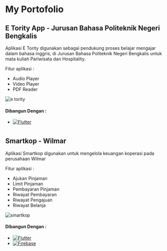# My Portofolio


## E Tority App - Jurusan Bahasa Politeknik Negeri Bengkalis
<div align="left">
  <p align="left">
    Aplikasi E Tority digunakan sebagai pendukung proses belajar mengajar dalam bahasa inggris, di Jurusan Bahasa Politeknik Negeri Bengkalis untuk mata kuliah Pariwisata dan Hospitality.
    <br />
  </p>
</div>

Fitur aplikasi :
* Audio Player
* Video Player
* PDF Reader

![e tority](https://github.com/DaruNugroho/portofolio/assets/66731848/ce4226ec-a67b-40a9-bced-6447c9c3936f)


#### Dibangun Dengan :
* [![Flutter][Flutter]][Flutter-url]

#


## Smartkop - Wilmar
<div align="left">
  <p align="left">
    Aplikasi Smartkop digunakan untuk mengelola keuangan koperasi pada perusahaan Wilmar
    <br />
  </p>
</div>

Fitur aplikasi :
* Ajukan Pinjaman
* Limit Pinjaman
* Pembayaran Pinjaman
* Riwayat Pembayaran
* Riwayat Pengajuan
* Riwayat Belanja
  
![smartkop](https://github.com/DaruNugroho/portofolio/assets/66731848/8dc9e951-1e36-4af0-a5a8-d428385a2356)

#### Dibangun Dengan :
* [![Flutter][Flutter]][Flutter-url]
* [![Firebase][Firebase]][Firebase-url]



<!--Sumber-->
[Flutter]: https://img.shields.io/badge/Flutter-02569B?style=for-the-badge&logo=flutter&logoColor=white
[Flutter-url]: https://flutter.dev/

[Firebase]: https://img.shields.io/badge/firebase-%23039BE5.svg?style=for-the-badge&logo=firebase
[Firebase-url]: https://firebase.google.com/


